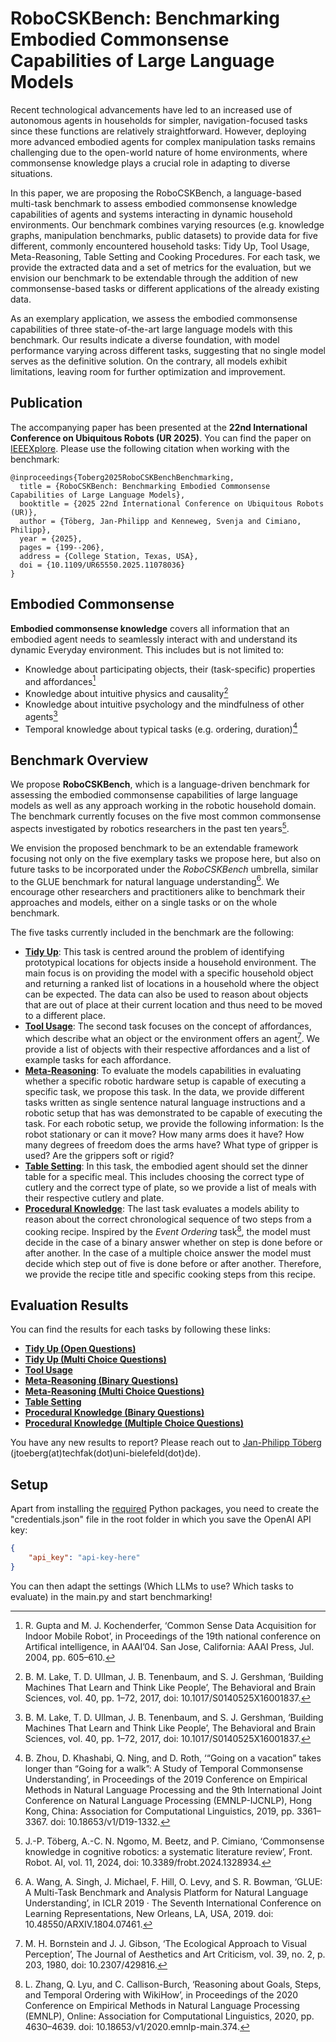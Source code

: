 # RoboCSKBench: Benchmarking Embodied Commonsense Capabilities of Large Language Models

Recent technological advancements have led to an increased use of autonomous agents in households for simpler, navigation-focused tasks since these functions are relatively straightforward.
However, deploying more advanced embodied agents for complex manipulation tasks remains challenging due to the open-world nature of home environments, where commonsense knowledge plays a crucial role in adapting to diverse situations.

In this paper, we are proposing the RoboCSKBench, a language-based multi-task benchmark to assess embodied commonsense knowledge capabilities of agents and systems interacting in dynamic household environments.
Our benchmark combines varying resources (e.g. knowledge graphs, manipulation benchmarks, public datasets) to provide data for five different, commonly encountered household tasks: Tidy Up, Tool Usage, Meta-Reasoning, Table Setting and Cooking Procedures.
For each task, we provide the extracted data and a set of metrics for the evaluation, but we envision our benchmark to be extendable through the addition of new commonsense-based tasks or different applications of the already existing data.

As an exemplary application, we assess the embodied commonsense capabilities of three state-of-the-art large language models with this benchmark.
Our results indicate a diverse foundation, with model performance varying across different tasks, suggesting that no single model serves as the definitive solution.
On the contrary, all models exhibit limitations, leaving room for further optimization and improvement.

## Publication

The accompanying paper has been presented at the **22nd International Conference on Ubiquitous Robots (UR 2025)**. 
You can find the paper on [IEEEXplore](https://ieeexplore.ieee.org/abstract/document/11078036).
Please use the following citation when working with the benchmark:
```
@inproceedings{Toberg2025RoboCSKBenchBenchmarking,
  title = {RoboCSKBench: Benchmarking Embodied Commonsense Capabilities of Large Language Models},
  booktitle = {2025 22nd International Conference on Ubiquitous Robots (UR)},
  author = {Töberg, Jan-Philipp and Kenneweg, Svenja and Cimiano, Philipp},
  year = {2025},
  pages = {199--206},
  address = {College Station, Texas, USA},
  doi = {10.1109/UR65550.2025.11078036}
}
```

## Embodied Commonsense

**Embodied commonsense knowledge** covers all information that an embodied agent needs to seamlessly interact with and understand its dynamic Everyday environment. 
 This includes but is not limited to:
 - Knowledge about participating objects, their (task-specific) properties and affordances[^1]
 - Knowledge about intuitive physics and causality[^2]
 - Knowledge about intuitive psychology and the mindfulness of other agents[^2]
 - Temporal knowledge about typical tasks (e.g. ordering, duration)[^3]

## Benchmark Overview

We propose **RoboCSKBench**, which is a language-driven benchmark for assessing the embodied commonsense capabilities of large language models as well as any approach working in the robotic household domain.
The benchmark currently focuses on the five most common commonsense aspects investigated by robotics researchers in the past ten years[^4].

We envision the proposed benchmark to be an extendable framework focusing not only on the five exemplary tasks we propose here, but also on future tasks to be incorporated under the *RoboCSKBench* umbrella, similar to the GLUE benchmark for natural language understanding[^5].
We encourage other researchers and practitioners alike to benchmark their approaches and models, either on a single tasks or on the whole benchmark.

The five tasks currently included in the benchmark are the following:
- **[Tidy Up](./tidy_up/README.md)**: This task is centred around the problem of identifying prototypical locations for objects inside a household environment.
The main focus is on providing the model with a specific household object and returning a ranked list of locations in a household where the object can be expected.
The data can also be used to reason about objects that are out of place at their current location and thus need to be moved to a different place.
- **[Tool Usage](./tool_usage/README.md)**: The second task focuses on the concept of affordances, which describe what an object or the environment offers an agent[^6].
We provide a list of objects with their respective affordances and a list of example tasks for each affordance. 
- **[Meta-Reasoning](./meta_reasoning/README.md)**: To evaluate the models capabilities in evaluating whether a specific robotic hardware setup is capable of executing a specific task, we propose this task.
In the data, we provide different tasks written as single sentence natural language instructions and a robotic setup that has was demonstrated to be capable of executing the task.
For each robotic setup, we provide the following information: Is the robot stationary or can it move? How many arms does it have? How many degrees of freedom does the arms have? What type of gripper is used? Are the grippers soft or rigid?
- **[Table Setting](./table_setting/README.md)**: In this task, the embodied agent should set the dinner table for a specific meal. 
This includes choosing the correct type of cutlery and the correct type of plate, so we provide a list of meals with their respective cutlery and plate.
- **[Procedural Knowledge](./procedural_knowledge/README.md)**: The last task evaluates a models ability to reason about the correct chronological sequence of two steps from a cooking recipe. 
Inspired by the *Event Ordering* task[^7], the model must decide in the case of a binary answer whether on step is done before or after another. In the case of a multiple choice answer the model must decide which step out of five is done before or after another.
Therefore, we provide the recipe title and specific cooking steps from this recipe.

## Evaluation Results

You can find the results for each tasks by following these links:
- **[Tidy Up (Open Questions)](tidy_up/results_open/model_overview.csv)**
- **[Tidy Up (Multi Choice Questions)](tidy_up/results_multi/model_overview.csv)**
- **[Tool Usage](./tool_usage/results/model_overview.csv)**
- **[Meta-Reasoning (Binary Questions)](./meta_reasoning/results_binary/model_overview.csv)**
- **[Meta-Reasoning (Multi Choice Questions)](./meta_reasoning/results_multi/model_overview.csv)**
- **[Table Setting](./table_setting/results/model_overview.csv)**
- **[Procedural Knowledge (Binary Questions)](./procedural_knowledge/results_binary/model_overview.csv)**
- **[Procedural Knowledge (Multiple Choice Questions)](./procedural_knowledge/results_multi/model_overview.csv)**

You have any new results to report? Please reach out to [Jan-Philipp Töberg](https://www.uni-bielefeld.de/fakultaeten/technische-fakultaet/arbeitsgruppen/semantic-computing/team/jan-philipp-toeberg/) (jtoeberg(at)techfak(dot)uni-bielefeld(dot)de).

## Setup

Apart from installing the [required](requirements.txt) Python packages, you need to create the "credentials.json" file in the root folder in which you save the OpenAI API key:
```json
{
    "api_key": "api-key-here"
}
```
You can then adapt the settings (Which LLMs to use? Which tasks to evaluate) in the main.py and start benchmarking!

[^1]: R. Gupta and M. J. Kochenderfer, ‘Common Sense Data Acquisition for Indoor Mobile Robot’, in Proceedings of the 19th national conference on Artifical intelligence, in AAAI’04. San Jose, California: AAAI Press, Jul. 2004, pp. 605–610.

[^2]: B. M. Lake, T. D. Ullman, J. B. Tenenbaum, and S. J. Gershman, ‘Building Machines That Learn and Think Like People’, The Behavioral and Brain Sciences, vol. 40, pp. 1–72, 2017, doi: 10.1017/S0140525X16001837.

[^3]: B. Zhou, D. Khashabi, Q. Ning, and D. Roth, ‘“Going on a vacation” takes longer than “Going for a walk”: A Study of Temporal Commonsense Understanding’, in Proceedings of the 2019 Conference on Empirical Methods in Natural Language Processing and the 9th International Joint Conference on Natural Language Processing (EMNLP-IJCNLP), Hong Kong, China: Association for Computational Linguistics, 2019, pp. 3361–3367. doi: 10.18653/v1/D19-1332.

[^4]: J.-P. Töberg, A.-C. N. Ngomo, M. Beetz, and P. Cimiano, ‘Commonsense knowledge in cognitive robotics: a systematic literature review’, Front. Robot. AI, vol. 11, 2024, doi: 10.3389/frobt.2024.1328934.

[^5]: A. Wang, A. Singh, J. Michael, F. Hill, O. Levy, and S. R. Bowman, ‘GLUE: A Multi-Task Benchmark and Analysis Platform for Natural Language Understanding’, in ICLR 2019 · The Seventh International Conference on Learning Representations, New Orleans, LA, USA, 2019. doi: 10.48550/ARXIV.1804.07461.

[^6]: M. H. Bornstein and J. J. Gibson, ‘The Ecological Approach to Visual Perception’, The Journal of Aesthetics and Art Criticism, vol. 39, no. 2, p. 203, 1980, doi: 10.2307/429816.

[^7]: L. Zhang, Q. Lyu, and C. Callison-Burch, ‘Reasoning about Goals, Steps, and Temporal Ordering with WikiHow’, in Proceedings of the 2020 Conference on Empirical Methods in Natural Language Processing (EMNLP), Online: Association for Computational Linguistics, 2020, pp. 4630–4639. doi: 10.18653/v1/2020.emnlp-main.374.

